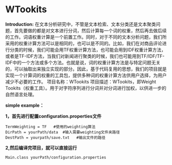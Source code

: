 # WTookits

**Introduction:**
  在文本分析研究中，不管是文本检索、文本分类还是文本聚类问题，首先要做的都是对文本进行分词，然后计算每一个词的权重，然后再去做后续的工作。词语权重计算是一个前置工作。同时，对于不同的文本分析问题，我们所采用的权重计算方法可以是相同的，也可以是不同的。比如，我们在对商品评论进行分类的时候，我们可能会用TF权重计算方法，也可能会用到IDF权重计算方法，或者是TF-IDF方法，当我们对新闻进行聚类的时候，我们也可能用到TF/IDF/TF-IDF中的一个方法或多个方法。也就是说，词的权重计算方法是与特定问题无关的，可以抽取出来独立实现的部分。因此，基于代码复用的思想，我们的项目就是实现一个计算词的权重的工具包，提供多种词的权重计算方法供用户选择，为用户减少不必要的工作。
  项目名称：WTookits
  项目描述：WTookits，即Weight Tookits（权重工具）。用于对字符序列进行分词并对分词进行加权，以供进一步的自然语言处理。


**simple example：**

**1，首先进行配置configuration.properties文件**
```shell
TermWeighting = TF   #使用的weighting算法
DirPath = yourPath/data  #输入需要weighting文件夹路径
DestPath = yourpath/save.txt   #输出文件的路径
```
**2,然后编译完项目，就可以直接运行**
```shell
Main.class yourPath/configuration.properties
```
